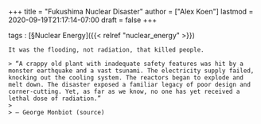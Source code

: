 +++
title = "Fukushima Nuclear Disaster"
author = ["Alex Koen"]
lastmod = 2020-09-19T21:17:14-07:00
draft = false
+++

tags
: [§Nuclear Energy]({{< relref "nuclear_energy" >}})

    It was the flooding, not radiation, that killed people.

    > “A crappy old plant with inadequate safety features was hit by a monster earthquake and a vast tsunami. The electricity supply failed, knocking out the cooling system. The reactors began to explode and melt down. The disaster exposed a familiar legacy of poor design and corner-cutting. Yet, as far as we know, no one has yet received a lethal dose of radiation.”
    >
    > — George Monbiot (source)
